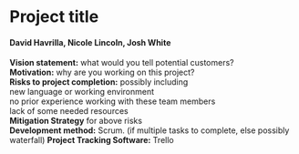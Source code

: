 # Project title

#### David Havrilla, Nicole Lincoln, Josh White
**Vision statement:** what would you tell potential customers?  
**Motivation:** why are you working on this project?  
**Risks to project completion:** possibly including  
new language or working environment  
no prior experience working with these team members  
lack of some needed resources  
**Mitigation Strategy** for above risks  
**Development method:** Scrum. (if multiple tasks to complete, else possibly waterfall) 
**Project Tracking Software:** Trello
